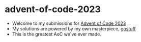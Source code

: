 # advent-of-code-2023
- Welcome to my submissions for [Advent of Code 2023](https://adventofcode.com/)
- My solutions are powered by my own masterpiece, [gostuff](https://github.com/jack-barr3tt/gostuff)
- This is the greatest AoC we've ever made.
